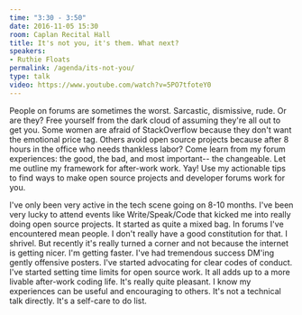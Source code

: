 ```yaml
---
time: "3:30 - 3:50"
date: 2016-11-05 15:30
room: Caplan Recital Hall
title: It's not you, it's them. What next?
speakers:
- Ruthie Floats
permalink: /agenda/its-not-you/
type: talk
video: https://www.youtube.com/watch?v=5PO7tfoteY0
---
```


People on forums are sometimes the worst. Sarcastic, dismissive, rude. Or are they? Free yourself from the dark cloud of assuming they're all out to get you. Some women are afraid of StackOverflow because they don't want the emotional price tag. Others avoid open source projects because after 8 hours in the office who needs thankless labor? Come learn from my forum experiences: the good, the bad, and most important-- the changeable. Let me outline my framework for after-work work. Yay! Use my actionable tips to find ways to make open source projects and developer forums work for you.

I've only been very active in the tech scene going on 8-10 months. I've been very lucky to attend events like Write/Speak/Code that kicked me into really doing open source projects. It started as quite a mixed bag. In forums I've encountered mean people. I don't really have a good constitution for that. I shrivel. But recently it's really turned a corner and not because the internet is getting nicer. I'm getting faster. I've had tremendous success DM'ing gently offensive posters. I've started advocating for clear codes of conduct. I've started setting time limits for open source work. It all adds up to a more livable after-work coding life. It's really quite pleasant. I know my experiences can be useful and encouraging to others. It's not a technical talk directly. It's a self-care to do list.